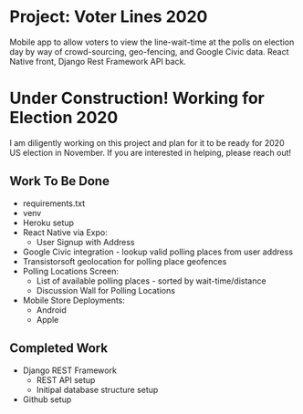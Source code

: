 # Project: Voter Lines 2020
Mobile app to allow voters to view the line-wait-time at the polls on election day by way of crowd-sourcing, geo-fencing, and Google Civic data. React Native front, Django Rest Framework API back.

# Under Construction! Working for Election 2020
I am diligently working on this project and plan for it to be ready for 2020 US election in November. If you are interested in helping, please reach out!

## Work To Be Done
* requirements.txt
* venv
* Heroku setup
* React Native via Expo:
    * User Signup with Address
* Google Civic integration - lookup valid polling places from user address
* Transistorsoft geolocation for polling place geofences
* Polling Locations Screen:
    * List of available polling places - sorted by wait-time/distance
    * Discussion Wall for Polling Locations
* Mobile Store Deployments:
    * Android
    * Apple


## Completed Work
* Django REST Framework
    * REST API setup
    * Initipal database structure setup
* Github setup

